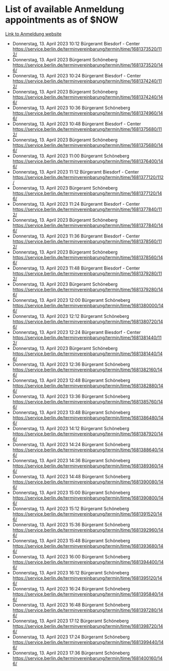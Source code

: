 # List of available Anmeldung appointments as of $NOW
[Link to Anmeldung website](https://service.berlin.de/terminvereinbarung/termin/tag.php?termin=1&anliegen[]=120686&dienstleisterlist=122210,122217,327316,122219,327312,122227,327314,122231,327346,122243,327348,122254,122252,329742,122260,329745,122262,329748,122271,327278,122273,327274,122277,327276,330436,122280,327294,122282,327290,122284,327292,122291,327270,122285,327266,122286,327264,122296,327268,150230,329760,122297,327286,122294,327284,122312,329763,122314,329775,122304,327330,122311,327334,122309,327332,317869,122281,327352,122279,329772,122283,122276,327324,122274,327326,122267,329766,122246,327318,122251,327320,122257,327322,122208,327298,122226,327300&herkunft=http%3A%2F%2Fservice.berlin.de%2Fdienstleistung%2F120686%2F)
- Donnerstag, 13. April 2023 10:12 Bürgeramt Biesdorf - Center https://service.berlin.de/terminvereinbarung/termin/time/1681373520/112/
- Donnerstag, 13. April 2023  Bürgeramt Schöneberg https://service.berlin.de/terminvereinbarung/termin/time/1681373520/146/
- Donnerstag, 13. April 2023 10:24 Bürgeramt Biesdorf - Center https://service.berlin.de/terminvereinbarung/termin/time/1681374240/112/
- Donnerstag, 13. April 2023  Bürgeramt Schöneberg https://service.berlin.de/terminvereinbarung/termin/time/1681374240/146/
- Donnerstag, 13. April 2023 10:36 Bürgeramt Schöneberg https://service.berlin.de/terminvereinbarung/termin/time/1681374960/146/
- Donnerstag, 13. April 2023 10:48 Bürgeramt Biesdorf - Center https://service.berlin.de/terminvereinbarung/termin/time/1681375680/112/
- Donnerstag, 13. April 2023  Bürgeramt Schöneberg https://service.berlin.de/terminvereinbarung/termin/time/1681375680/146/
- Donnerstag, 13. April 2023 11:00 Bürgeramt Schöneberg https://service.berlin.de/terminvereinbarung/termin/time/1681376400/146/
- Donnerstag, 13. April 2023 11:12 Bürgeramt Biesdorf - Center https://service.berlin.de/terminvereinbarung/termin/time/1681377120/112/
- Donnerstag, 13. April 2023  Bürgeramt Schöneberg https://service.berlin.de/terminvereinbarung/termin/time/1681377120/146/
- Donnerstag, 13. April 2023 11:24 Bürgeramt Biesdorf - Center https://service.berlin.de/terminvereinbarung/termin/time/1681377840/112/
- Donnerstag, 13. April 2023  Bürgeramt Schöneberg https://service.berlin.de/terminvereinbarung/termin/time/1681377840/146/
- Donnerstag, 13. April 2023 11:36 Bürgeramt Biesdorf - Center https://service.berlin.de/terminvereinbarung/termin/time/1681378560/112/
- Donnerstag, 13. April 2023  Bürgeramt Schöneberg https://service.berlin.de/terminvereinbarung/termin/time/1681378560/146/
- Donnerstag, 13. April 2023 11:48 Bürgeramt Biesdorf - Center https://service.berlin.de/terminvereinbarung/termin/time/1681379280/112/
- Donnerstag, 13. April 2023  Bürgeramt Schöneberg https://service.berlin.de/terminvereinbarung/termin/time/1681379280/146/
- Donnerstag, 13. April 2023 12:00 Bürgeramt Schöneberg https://service.berlin.de/terminvereinbarung/termin/time/1681380000/146/
- Donnerstag, 13. April 2023 12:12 Bürgeramt Schöneberg https://service.berlin.de/terminvereinbarung/termin/time/1681380720/146/
- Donnerstag, 13. April 2023 12:24 Bürgeramt Biesdorf - Center https://service.berlin.de/terminvereinbarung/termin/time/1681381440/112/
- Donnerstag, 13. April 2023  Bürgeramt Schöneberg https://service.berlin.de/terminvereinbarung/termin/time/1681381440/146/
- Donnerstag, 13. April 2023 12:36 Bürgeramt Schöneberg https://service.berlin.de/terminvereinbarung/termin/time/1681382160/146/
- Donnerstag, 13. April 2023 12:48 Bürgeramt Schöneberg https://service.berlin.de/terminvereinbarung/termin/time/1681382880/146/
- Donnerstag, 13. April 2023 13:36 Bürgeramt Schöneberg https://service.berlin.de/terminvereinbarung/termin/time/1681385760/146/
- Donnerstag, 13. April 2023 13:48 Bürgeramt Schöneberg https://service.berlin.de/terminvereinbarung/termin/time/1681386480/146/
- Donnerstag, 13. April 2023 14:12 Bürgeramt Schöneberg https://service.berlin.de/terminvereinbarung/termin/time/1681387920/146/
- Donnerstag, 13. April 2023 14:24 Bürgeramt Schöneberg https://service.berlin.de/terminvereinbarung/termin/time/1681388640/146/
- Donnerstag, 13. April 2023 14:36 Bürgeramt Schöneberg https://service.berlin.de/terminvereinbarung/termin/time/1681389360/146/
- Donnerstag, 13. April 2023 14:48 Bürgeramt Schöneberg https://service.berlin.de/terminvereinbarung/termin/time/1681390080/146/
- Donnerstag, 13. April 2023 15:00 Bürgeramt Schöneberg https://service.berlin.de/terminvereinbarung/termin/time/1681390800/146/
- Donnerstag, 13. April 2023 15:12 Bürgeramt Schöneberg https://service.berlin.de/terminvereinbarung/termin/time/1681391520/146/
- Donnerstag, 13. April 2023 15:36 Bürgeramt Schöneberg https://service.berlin.de/terminvereinbarung/termin/time/1681392960/146/
- Donnerstag, 13. April 2023 15:48 Bürgeramt Schöneberg https://service.berlin.de/terminvereinbarung/termin/time/1681393680/146/
- Donnerstag, 13. April 2023 16:00 Bürgeramt Schöneberg https://service.berlin.de/terminvereinbarung/termin/time/1681394400/146/
- Donnerstag, 13. April 2023 16:12 Bürgeramt Schöneberg https://service.berlin.de/terminvereinbarung/termin/time/1681395120/146/
- Donnerstag, 13. April 2023 16:24 Bürgeramt Schöneberg https://service.berlin.de/terminvereinbarung/termin/time/1681395840/146/
- Donnerstag, 13. April 2023 16:48 Bürgeramt Schöneberg https://service.berlin.de/terminvereinbarung/termin/time/1681397280/146/
- Donnerstag, 13. April 2023 17:12 Bürgeramt Schöneberg https://service.berlin.de/terminvereinbarung/termin/time/1681398720/146/
- Donnerstag, 13. April 2023 17:24 Bürgeramt Schöneberg https://service.berlin.de/terminvereinbarung/termin/time/1681399440/146/
- Donnerstag, 13. April 2023 17:36 Bürgeramt Schöneberg https://service.berlin.de/terminvereinbarung/termin/time/1681400160/146/
